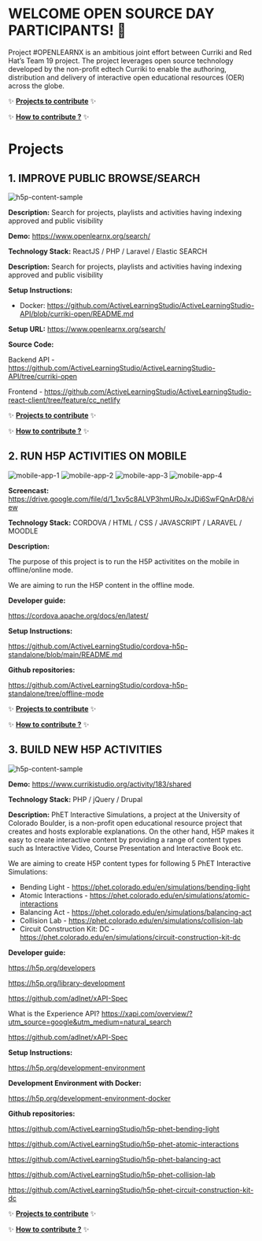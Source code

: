 # WELCOME OPEN SOURCE DAY PARTICIPANTS! 👋

Project #OPENLEARNX is an ambitious joint effort between Curriki and Red Hat’s Team 19 project. The project leverages open source technology developed by the non-profit edtech Curriki to enable the authoring, distribution and delivery of interactive open educational resources (OER) across the globe.

✨ **[Projects to contribute](https://github.com/orgs/ActiveLearningStudio/projects/3)** ✨

✨ **[How to contribute ?](https://github.com/ActiveLearningStudio/.github/blob/main/CONTRIBUTING.md)** ✨

# Projects

## 1. IMPROVE PUBLIC BROWSE/SEARCH

![h5p-content-sample](https://github.com/ActiveLearningStudio/.github/blob/main/images/openlearnx.jpg)

**Description:** Search for projects, playlists and activities having indexing approved and public visibility

**Demo:** https://www.openlearnx.org/search/

**Technology Stack:** ReactJS / PHP / Laravel / Elastic SEARCH

**Description:** Search for projects, playlists and activities having indexing approved and public visibility

**Setup Instructions:**

- Docker: https://github.com/ActiveLearningStudio/ActiveLearningStudio-API/blob/curriki-open/README.md

**Setup URL:** https://www.openlearnx.org/search/

**Source Code:** 

Backend API - https://github.com/ActiveLearningStudio/ActiveLearningStudio-API/tree/curriki-open

Frontend - https://github.com/ActiveLearningStudio/ActiveLearningStudio-react-client/tree/feature/cc_netlify

✨ **[Projects to contribute](https://github.com/orgs/ActiveLearningStudio/projects/3)** ✨

✨ **[How to contribute ?](https://github.com/ActiveLearningStudio/.github/blob/main/CONTRIBUTING.md)** ✨

## 2. RUN H5P ACTIVITIES ON MOBILE

![mobile-app-1](https://github.com/ActiveLearningStudio/.github/blob/main/images/03.png)
![mobile-app-2](https://github.com/ActiveLearningStudio/.github/blob/main/images/06.png)
![mobile-app-3](https://github.com/ActiveLearningStudio/.github/blob/main/images/17.png)
![mobile-app-4](https://github.com/ActiveLearningStudio/.github/blob/main/images/18.png)


**Screencast:** https://drive.google.com/file/d/1_1xv5c8ALVP3hmURoJxJDi6SwFQnArD8/view

**Technology Stack:** CORDOVA / HTML / CSS / JAVASCRIPT / LARAVEL / MOODLE

**Description:**

The purpose of this project is to run the H5P activitites on the mobile in offline/online mode.

We are aiming to run the H5P content in the offline mode.

**Developer guide:**

https://cordova.apache.org/docs/en/latest/

**Setup Instructions:**

https://github.com/ActiveLearningStudio/cordova-h5p-standalone/blob/main/README.md

**Github repositories:**

https://github.com/ActiveLearningStudio/cordova-h5p-standalone/tree/offline-mode

✨ **[Projects to contribute](https://github.com/orgs/ActiveLearningStudio/projects/3)** ✨

✨ **[How to contribute ?](https://github.com/ActiveLearningStudio/.github/blob/main/CONTRIBUTING.md)** ✨

## 3. BUILD NEW H5P ACTIVITIES

![h5p-content-sample](https://github.com/ActiveLearningStudio/.github/blob/main/images/image1.png)

**Demo:** https://www.currikistudio.org/activity/183/shared

**Technology Stack:** PHP / jQuery / Drupal

**Description:**
PhET Interactive Simulations, a project at the University of Colorado Boulder, is a non-profit open educational resource project that creates and hosts explorable explanations. On the other hand, H5P makes it easy to create interactive content by providing a range of content types such as Interactive Video, Course Presentation and Interactive Book etc. 

We are aiming to create H5P content types for following 5 PhET Interactive Simulations:

- Bending Light - https://phet.colorado.edu/en/simulations/bending-light
- Atomic Interactions - https://phet.colorado.edu/en/simulations/atomic-interactions
- Balancing Act - https://phet.colorado.edu/en/simulations/balancing-act
- Collision Lab - https://phet.colorado.edu/en/simulations/collision-lab
- Circuit Construction Kit: DC - https://phet.colorado.edu/en/simulations/circuit-construction-kit-dc

**Developer guide:**

https://h5p.org/developers

https://h5p.org/library-development

https://github.com/adlnet/xAPI-Spec

What is the Experience API? https://xapi.com/overview/?utm_source=google&utm_medium=natural_search

https://github.com/adlnet/xAPI-Spec

**Setup Instructions:**

https://h5p.org/development-environment
 
**Development Environment with Docker:**

https://h5p.org/development-environment-docker

**Github repositories:**

https://github.com/ActiveLearningStudio/h5p-phet-bending-light

https://github.com/ActiveLearningStudio/h5p-phet-atomic-interactions

https://github.com/ActiveLearningStudio/h5p-phet-balancing-act

https://github.com/ActiveLearningStudio/h5p-phet-collision-lab

https://github.com/ActiveLearningStudio/h5p-phet-circuit-construction-kit-dc


✨ **[Projects to contribute](https://github.com/orgs/ActiveLearningStudio/projects/3)** ✨

✨ **[How to contribute ?](https://github.com/ActiveLearningStudio/.github/blob/main/CONTRIBUTING.md)** ✨


<!--
**NextGenOER/NextGenOER** is a ✨ _special_ ✨ repository because its `README.md` (this file) appears on your GitHub profile.

Here are some ideas to get you started:

- 🔭 I’m currently working on ...
- 🌱 I’m currently learning ...
- 👯 I’m looking to collaborate on ...
- 🤔 I’m looking for help with ...
- 💬 Ask me about ...
- 📫 How to reach me: ...
- 😄 Pronouns: ...
- ⚡ Fun fact: ...
-->
